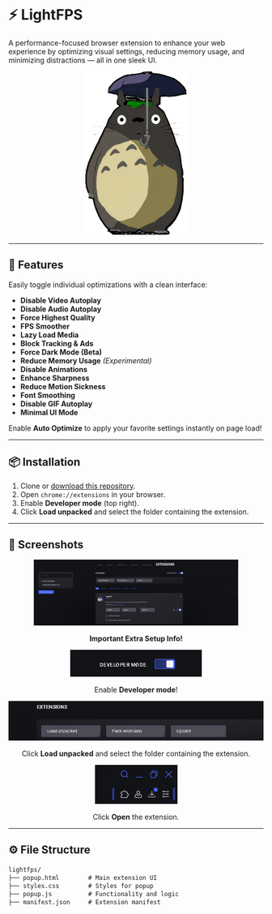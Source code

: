 # ⚡ LightFPS

A performance-focused browser extension to enhance your web experience by optimizing visual settings, reducing memory usage, and minimizing distractions — all in one sleek UI.

<p align="center">
  <img src="https://github.com/KloBraticc/LightFPS/blob/main/Icon.png" alt="LightFPS Banner" width="200"/>
</p>

---

## 🚀 Features

Easily toggle individual optimizations with a clean interface:

- **Disable Video Autoplay**  
- **Disable Audio Autoplay**  
- **Force Highest Quality**  
- **FPS Smoother**  
- **Lazy Load Media**  
- **Block Tracking & Ads**  
- **Force Dark Mode (Beta)**  
- **Reduce Memory Usage** *(Experimental)*  
- **Disable Animations**  
- **Enhance Sharpness**  
- **Reduce Motion Sickness**  
- **Font Smoothing**  
- **Disable GIF Autoplay**  
- **Minimal UI Mode**

Enable **Auto Optimize** to apply your favorite settings instantly on page load!

---

## 📦 Installation

1. Clone or [download this repository](https://github.com/KloBraticc/LightFPS).  
2. Open `chrome://extensions` in your browser.  
3. Enable **Developer mode** (top right).  
4. Click **Load unpacked** and select the folder containing the extension.

---

## 📸 Screenshots

<p align="center">
  <img src="https://github.com/KloBraticc/LightFPS/blob/main/Image1.png" alt="LightFPS UI Screenshot" width="80%"/>
</p>

<p align="center">
  <strong>Important Extra Setup Info!</strong>
</p>

<p align="center">
  <img src="https://github.com/KloBraticc/LightFPS/blob/main/Image2.png" alt="Extra Setup"/>
</p>

<p align="center">
  Enable <strong>Developer mode</strong>!
</p>

<p align="center">
  <img src="https://github.com/KloBraticc/LightFPS/blob/main/Image3.png" alt="Enable Developer Mode"/>
</p>

<p align="center">
  Click <strong>Load unpacked</strong> and select the folder containing the extension.
</p>

<p align="center">
  <img src="https://github.com/KloBraticc/LightFPS/blob/main/Image4.png" alt="Load Unpacked"/>
</p>

<p align="center">
  Click <strong>Open</strong> the extension.
</p>


---

## ⚙️ File Structure

```plaintext
lightfps/
├── popup.html        # Main extension UI
├── styles.css        # Styles for popup
├── popup.js          # Functionality and logic
├── manifest.json     # Extension manifest
